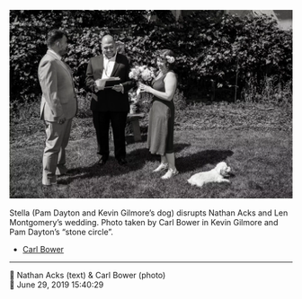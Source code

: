 ![Pam Dayton and Kevin Gilmore’s dog, Stella, disrupts Nathan Acks and Len Montgomery’s wedding](assets/60db71f0d63418d3e9620345ea7d5053.webp)

Stella (Pam Dayton and Kevin Gilmore’s dog) disrupts Nathan Acks and Len Montgomery’s wedding. Photo taken by Carl Bower in Kevin Gilmore and Pam Dayton’s “stone circle”.

* [Carl Bower](https://carlbowerphotos.com)

- - - -

<span aria-hidden="true">👥</span> Nathan Acks (text) & Carl Bower (photo)  
<span aria-hidden="true">📅</span> June 29, 2019 15:40:29
